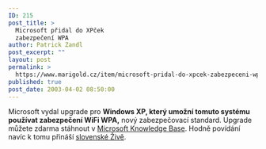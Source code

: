 ```yaml
---
ID: 215
post_title: >
  Microsoft přidal do XPček
  zabezpečení WPA
author: Patrick Zandl
post_excerpt: ""
layout: post
permalink: >
  https://www.marigold.cz/item/microsoft-pridal-do-xpcek-zabezpeceni-wpa
published: true
post_date: 2003-04-02 08:50:00
---
```

<P>Microsoft vydal upgrade pro <STRONG>Windows XP, který umožní tomuto systému používat zabezpečení WiFi WPA,</STRONG> nový zabezpečovací standard. Upgrade můžete zdarma stáhnout v <A href="http://support.microsoft.com/?kbid=815485" target=_blank>Microsoft Knowledge Base</A>. Hodně povídání navíc k tomu přináší <A href="http://www.zive.sk/h/Spravodajstvo/AR.asp?ARI=105607&amp;CAI=2192" target=_blank>slovenské Živě</A>. </P>